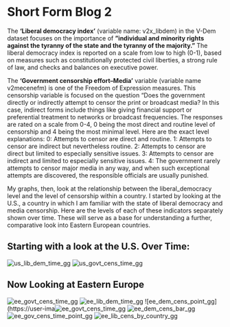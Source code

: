 # Short Form Blog 2

The **‘Liberal democracy index’** (variable name: v2x_libdem) in the V-Dem dataset focuses on the importance of **”individual and minority rights against the tyranny of the state and the tyranny of the majority.”** The liberal democracy index is reported on a scale from low to high (0-1), based on measures such as constitutionally protected civil liberties, a strong rule of law, and checks and balances on executive power. 

The **‘Government censorship effort–Media’** variable (variable name v2mecenefm) is one of the Freedom of Expression measures. This censorship variable is focused on the question “Does the government directly or indirectly attempt to censor the print or broadcast media? In this case, indirect forms include things like giving financial support or preferential treatment to networks or broadcast frequencies. The responses are rated on a scale from 0-4, 0 being the most direct and routine level of censorship and 4 being the most minimal level. Here are the exact level explanations:
        0: Attempts to censor are direct and routine.
        1: Attempts to censor are indirect but nevertheless routine.
        2: Attempts to censor are direct but limited to especially sensitive issues.
        3: Attempts to censor are indirect and limited to especially sensitive issues.
        4: The government rarely attempts to censor major media in any way, and when such
        exceptional attempts are discovered, the responsible officials are usually punished.


My graphs, then, look at the relationship between the liberal_democracy level and the level of censorship within a country. I started by looking at the U.S., a country in which I am familiar with the state of liberal democracy and media censorship. Here are the levels of each of these indicators separately shown over time. These will serve as a base for understanding a further, comparative look into Eastern European countries.


## Starting with a look at the U.S. Over Time:


![us_lib_dem_time_gg](https://user-images.githubusercontent.com/114178058/206878221-426db0a8-5ff1-43cc-9620-d9a4b606de00.png)
![us_govt_cens_time_gg](https://user-images.githubusercontent.com/114178058/206878251-8dc8a425-54f6-47af-ac0e-7b23eb5336f9.png)


## Now Looking at Eastern Europe


![ee_govt_cens_time_gg](https://user-images.githubusercontent.com/114178058/206878811-442ba92b-19a1-41d1-860f-31ff68521d80.png)
![ee_lib_dem_time_gg](https://user-images.githubusercontent.com/114178058/206878814-fc3a0b8e-74a0-4b00-a223-b8d58398a4b4.png)
![ee_dem_cens_point_gg](https://user-ima![ee_govt_cens_time_gg](https://user-images.githubusercontent.com/114178058/206878779-bc2c72e6-3118-49c6-b028-7a1c6f9edb1c.png)
![ee_dem_cens_bar_gg](https://user-images.githubusercontent.com/114178058/206878817-1579a3c7-b225-4454-91d4-4bf605a87090.png)
![ee_gov_cens_time_point_gg](https://user-images.githubusercontent.com/114178058/206878825-4ff6f0ea-2c0e-463b-9d73-a3910a8096f8.png)
![ee_lib_cens_by_country_gg](https://user-images.githubusercontent.com/114178058/206878829-428b0613-90b8-480e-b2d1-b2ab8553a84b.png)
